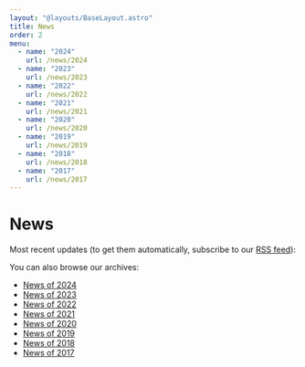 ```yaml
---
layout: "@layouts/BaseLayout.astro"
title: News
order: 2
menu:
  - name: "2024"
    url: /news/2024
  - name: "2023"
    url: /news/2023
  - name: "2022"
    url: /news/2022
  - name: "2021"
    url: /news/2021
  - name: "2020"
    url: /news/2020
  - name: "2019"
    url: /news/2019
  - name: "2018"
    url: /news/2018
  - name: "2017"
    url: /news/2017
---
```

# News

Most recent updates (to get them automatically, subscribe to our [RSS feed](/rss.xml)):

You can also browse our archives:

- [News of 2024](news/2024/index.md)
- [News of 2023](news/2023/index.md)
- [News of 2022](news/2022/index.md)
- [News of 2021](news/2021/index.md)
- [News of 2020](news/2020/index.md)
- [News of 2019](news/2019/index.md)
- [News of 2018](news/2018/index.md)
- [News of 2017](news/2017/index.md)
